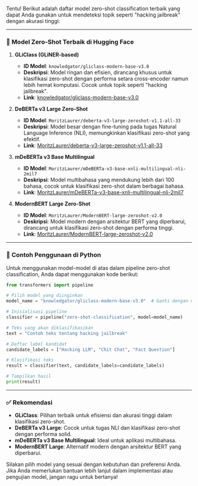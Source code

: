 Tentu! Berikut adalah daftar model zero-shot classification terbaik yang dapat Anda gunakan untuk mendeteksi topik seperti "hacking jailbreak" dengan akurasi tinggi:

---

### 🔹 **Model Zero-Shot Terbaik di Hugging Face**

1. **GLiClass (GLiNER-based)**

   * **ID Model**: `knowledgator/gliclass-modern-base-v3.0`
   * **Deskripsi**: Model ringan dan efisien, dirancang khusus untuk klasifikasi zero-shot dengan performa setara cross-encoder namun lebih hemat komputasi. Cocok untuk topik seperti "hacking jailbreak".
   * **Link**: [knowledgator/gliclass-modern-base-v3.0](https://huggingface.co/knowledgator/gliclass-modern-base-v3.0)

2. **DeBERTa v3 Large Zero-Shot**

   * **ID Model**: `MoritzLaurer/deberta-v3-large-zeroshot-v1.1-all-33`
   * **Deskripsi**: Model besar dengan fine-tuning pada tugas Natural Language Inference (NLI), memungkinkan klasifikasi zero-shot yang efektif.
   * **Link**: [MoritzLaurer/deberta-v3-large-zeroshot-v1.1-all-33](https://huggingface.co/MoritzLaurer/deberta-v3-large-zeroshot-v1.1-all-33)

3. **mDeBERTa v3 Base Multilingual**

   * **ID Model**: `MoritzLaurer/mDeBERTa-v3-base-xnli-multilingual-nli-2mil7`
   * **Deskripsi**: Model multibahasa yang mendukung lebih dari 100 bahasa, cocok untuk klasifikasi zero-shot dalam berbagai bahasa.
   * **Link**: [MoritzLaurer/mDeBERTa-v3-base-xnli-multilingual-nli-2mil7](https://huggingface.co/MoritzLaurer/mDeBERTa-v3-base-xnli-multilingual-nli-2mil7)

4. **ModernBERT Large Zero-Shot**

   * **ID Model**: `MoritzLaurer/ModernBERT-large-zeroshot-v2.0`
   * **Deskripsi**: Model modern dengan arsitektur BERT yang diperbarui, dirancang untuk klasifikasi zero-shot dengan performa tinggi.
   * **Link**: [MoritzLaurer/ModernBERT-large-zeroshot-v2.0](https://huggingface.co/MoritzLaurer/ModernBERT-large-zeroshot-v2.0)

---

### 🧪 **Contoh Penggunaan di Python**

Untuk menggunakan model-model di atas dalam pipeline zero-shot classification, Anda dapat menggunakan kode berikut:

```python
from transformers import pipeline

# Pilih model yang diinginkan
model_name = "knowledgator/gliclass-modern-base-v3.0"  # Ganti dengan model pilihan Anda

# Inisialisasi pipeline
classifier = pipeline("zero-shot-classification", model=model_name)

# Teks yang akan diklasifikasikan
text = "Contoh teks tentang hacking jailbreak"

# Daftar label kandidat
candidate_labels = ["Hacking LLM", "Chit Chat", "Fact Question"]

# Klasifikasi teks
result = classifier(text, candidate_labels=candidate_labels)

# Tampilkan hasil
print(result)
```

---

### ✅ **Rekomendasi**

* **GLiClass**: Pilihan terbaik untuk efisiensi dan akurasi tinggi dalam klasifikasi zero-shot.
* **DeBERTa v3 Large**: Cocok untuk tugas NLI dan klasifikasi zero-shot dengan performa solid.
* **mDeBERTa v3 Base Multilingual**: Ideal untuk aplikasi multibahasa.
* **ModernBERT Large**: Alternatif modern dengan arsitektur BERT yang diperbarui.

Silakan pilih model yang sesuai dengan kebutuhan dan preferensi Anda. Jika Anda memerlukan bantuan lebih lanjut dalam implementasi atau pengujian model, jangan ragu untuk bertanya!
